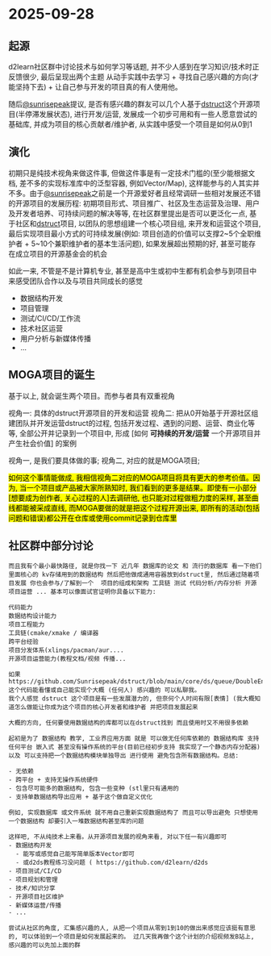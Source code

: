 # 2025-09-28

## 起源

d2learn社区群中讨论技术与如何学习等话题, 并不少人感到在学习知识/技术时正反馈很少, 最后呈现出两个主题 从动手实践中去学习 + 寻找自己感兴趣的方向(才能坚持下去) + 让自己参与开发的项目真的有人使用他。

随后[@sunrisepeak](https://github.com/Sunrisepeak)提议, 是否有感兴趣的群友可以几个人基于[dstruct](https://github.com/Sunrisepeak/dstruct)这个开源项目(半停滞发展状态), 进行开发/运营, 发展成一个初步可用和有一些人愿意尝试的基础库, 并成为项目的核心贡献者/维护者, 从实践中感受一个项目是如何从0到1

## 演化

初期只是纯技术视角来做这件事, 但做这件事是有一定技术门槛的(至少能根据文档, 差不多的实现标准库中的泛型容器, 例如Vector/Map), 这样能参与的人其实并不多。由于[@sunrisepeak](https://github.com/Sunrisepeak)之前是一个开源爱好者且经常调研一些相对发展还不错的开源项目的发展历程: 初期项目形式、项目推广、社区及生态运营及治理、用户及开发者培养、可持续问题的解决等等, 在社区群里提出是否可以更泛化一点, 基于社区和[dstruct](https://github.com/Sunrisepeak/dstruct)项目, 以团队的思想组建一个核心项目组, 来开发和运营这个项目, 最后实现项目最小方式的可持续发展(例如: 项目创造的价值可以支撑2~5个全职维护者 + 5~10个兼职维护者的基本生活问题), 如果发展超出预期的好, 甚至可能存在成立项目的开源基金会的机会

如此一来, 不管是不是计算机专业, 甚至是高中生或初中生都有机会参与到项目中来感受团队合作以及与项目共同成长的感觉

- 数据结构开发
- 项目管理
- 测试/CI/CD/工作流
- 技术社区运营
- 用户分析与新媒体传播
- ...

## MOGA项目的诞生

基于以上, 就会诞生两个项目。而参与者具有双重视角

视角一: 具体的dstruct开源项目的开发和运营
视角二: 把从0开始基于开源社区组建团队并开发运营dstruct的过程, 包括开发过程、遇到的问题、运营、商业化等等, 全部公开并记录到一个项目中, 形成 [如何 **可持续的开发/运营** 一个开源项目并产生社会价值] 的案例

视角一, 是我们要具体做的事; 视角二, 对应的就是MOGA项目;

<mark>如何这个事情能做成, 我相信视角二对应的MOGA项目将具有更大的参考价值。因为, 当一个项目或产品被大家所熟知时, 我们看到的更多是结果。即使有一小部分[想要成为创作者, 关心过程的人]去调研他, 也只能对过程做粗力度的采样, 甚至曲线都能被采成直线, 而MOGA要做的就是把这个过程开源出来, 即所有的活动(包括问题和错误)都公开在仓库或使用commit记录到仓库里</mark>

## 社区群中部分讨论

```
而且我有个最小最快路径, 就是你找一下 近几年 数据库的论文 和 流行的数据库 看一下他们里面核心的 kv存储用到的数据结构 然后把他做成通用容器放到dstruct里, 然后通过随着项目发展 你也会参与/了解到一个  项目的组成和架构 工具链 测试 代码分析/内存分析 开源项目运营 ... 基本可以像面试官证明你具备以下能力:

代码能力
数据结构设计能力
项目工程能力
工具链(cmake/xmake / 编译器 
跨平台经验
项目分发体系(xlings/pacman/aur....
开源项目运营能力(教程文档/视频 传播...
```

```
如果https://github.com/Sunrisepeak/dstruct/blob/main/core/ds/queue/DoubleEndedQueue.hpp
这个代码能看懂或自己能实现个大概 (任何人) 感兴趣的 可以私聊我。
我个人感觉 dstruct 这个项目是有一些发展潜力的, 但奈何个人时间有限[表情] (我大概知道怎么做能让你成为这个项目的核心开发者和维护者 并把项目发展起来
```

```
大概的方向, 任何要使用数据结构的库都可以在dstruct找到 而且使用时又不用很多依赖

起初是为了 数据结构 教学, 工业界应用方面 就是 可以做无任何库依赖的 数据结构库 支持 任何平台 嵌入式 甚至没有操作系统的平台(目前已经初步支持 我实现了一个静态内存分配器) 以及 可以支持把一个数据结构模块单独导出 进行使用 避免包含所有数据结构。总结:

- 无依赖
- 跨平台 + 支持无操作系统硬件
- 包含尽可能多的数据结构, 包含一些变种 (stl里只有通用的
- 支持单数据结构导出应用 + 基于这个做自定义优化

例如, 实现数据库 或文件系统 就不用自己重新实现数据结构了 而且可以导出避免 只想使用一个数据结构 却要引入一堆数据结构甚至库的问题
```

```
这样吧, 不从纯技术上来看。从开源项目发展的视角来看, 对以下任一有兴趣即可
- 数据结构开发
  - 能写或感觉自己能写简单版本Vector即可
  - 或d2ds教程练习没问题 ( https://github.com/d2learn/d2ds
- 项目测试/CI/CD
- 项目规划和管理
- 技术/知识分享
- 开源项目社区维护
- 新媒体运营/传播
- ...

尝试从社区的角度, 汇集感兴趣的人, 从把一个项目从零到1到10的做出来感觉应该挺有意思的, 可以体验到一个项目是如何发展起来的。 过几天我再做个这个计划的介绍视频发B站上, 感兴趣的可以先加上面的群
```
